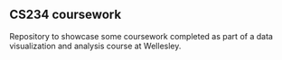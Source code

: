 ## CS234 coursework

Repository to showcase some coursework completed as part of a data visualization
and analysis course at Wellesley.
